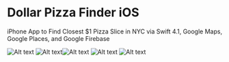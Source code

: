 # Dollar Pizza Finder iOS

iPhone App to Find Closest $1 Pizza Slice in NYC via Swift 4.1, Google Maps, Google Places, and Google Firebase

![Alt text](https://www.dropbox.com/s/4p7nvtik0xr8hnm/screenshot_03.jpg?raw=1) ![Alt text](https://www.dropbox.com/s/e63pl9whlighudn/screenshot_1.jpg?raw=1)![Alt text](https://www.dropbox.com/s/du2ro8mn4u8qa5p/screenshot_2.jpg?raw=1) ![Alt text](https://www.dropbox.com/s/7lvtlkf8yom61gm/screenshot_3.jpg?raw=1) ![Alt text](https://www.dropbox.com/s/k2gahs0mqk0ap5q/screenshot_4.jpg?raw=1)
